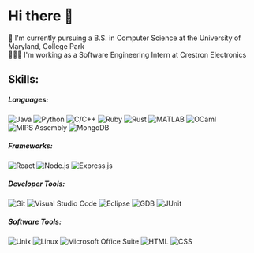 # Hi there 👋

📕 I'm currently pursuing a B.S. in Computer Science at the University of Maryland, College Park <br />
👨🏽‍💻 I'm working as a Software Engineering Intern at Crestron Electronics

## Skills:

##### Languages: <br />
![Java](https://img.shields.io/badge/-Java-007396?style=flat&logo=java)
![Python](https://img.shields.io/badge/-Python-ffde57?style=flat&logo=python)
![C/C++](https://img.shields.io/badge/-C/C%2B%2B-00599C?style=flat&logo=c)
![Ruby](https://img.shields.io/badge/-Ruby-CC342D?style=flat&logo=ruby)
![Rust](https://img.shields.io/badge/-Rust-000000?style=flat&logo=rust)
![MATLAB](https://img.shields.io/badge/-MATLAB-0076A8?style=flat&logo=mathworks)
![OCaml](https://img.shields.io/badge/-OCaml-ffc0cb?style=flat&logo=ocaml)
![MIPS Assembly](https://img.shields.io/badge/-MIPS%20Assembly-0076A8?style=flat)
![MongoDB](https://img.shields.io/badge/-MongoDB-ffd700?style=flat&logo=mongodb)

##### Frameworks: <br />
![React](https://img.shields.io/badge/-React-ffa500?style=flat&logo=react)
![Node.js](https://img.shields.io/badge/-Node.js-ffb6c1?style=flat&logo=node.js)
![Express.js](https://img.shields.io/badge/-Express.js-000000?style=flat&logo=express)

##### Developer Tools: <br />
![Git](https://img.shields.io/badge/-Git-bdb76b?style=flat&logo=git)
![Visual Studio Code](https://img.shields.io/badge/-Visual%20Studio%20Code-007ACC?style=flat&logo=visual-studio-code)
![Eclipse](https://img.shields.io/badge/-Eclipse-2C2255?style=flat&logo=eclipse)
![GDB](https://img.shields.io/badge/-GDB-000000?style=flat&logo=gnu)
![JUnit](https://img.shields.io/badge/-JUnit-7cfc00?style=flat&logo=junit5)

##### Software Tools: <br />
![Unix](https://img.shields.io/badge/-Unix-000000?style=flat&logo=unix)
![Linux](https://img.shields.io/badge/-Linux-d8bfd8?style=flat&logo=linux)
![Microsoft Office Suite](https://img.shields.io/badge/-Microsoft%20Office%20Suite-D83B01?style=flat&logo=microsoft-office)
![HTML](https://img.shields.io/badge/-HTML-ff69b4?style=flat&logo=html5)
![CSS](https://img.shields.io/badge/-CSS-1572B6?style=flat&logo=css3)


<!--
**rohanshar77/rohanshar77** is a ✨ _special_ ✨ repository because its `README.md` (this file) appears on your GitHub profile.

Here are some ideas to get you started:

- 🔭 I’m currently working on ...
- 🌱 I’m currently learning ...
- 👯 I’m looking to collaborate on ...
- 🤔 I’m looking for help with ...
- 💬 Ask me about ...
- 📫 How to reach me: ...
- 😄 Pronouns: ...
- ⚡ Fun fact: ...
-->
